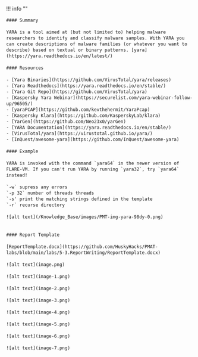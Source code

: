 !!! info ""

    #### Summary
    
    YARA is a tool aimed at (but not limited to) helping malware researchers to identify and classify malware samples. With YARA you can create descriptions of malware families (or whatever you want to describe) based on textual or binary patterns. [yara](https://yara.readthedocs.io/en/latest/)

    #### Resources

    - [Yara Binaries](https://github.com/VirusTotal/yara/releases)
    - [Yara Readthedocs](https://yara.readthedocs.io/en/stable/)
    - [Yara Git Repo](https://github.com/VirusTotal/yara)
    - [Kaspersky Yara Webinar](https://securelist.com/yara-webinar-follow-up/96505/)
    - [yaraPCAP](https://github.com/kevthehermit/YaraPcap)
    - [Kaspersky Klara](https://github.com/KasperskyLab/klara)
    - [YarGen](https://github.com/Neo23x0/yarGen)
    - [YARA Documentation](https://yara.readthedocs.io/en/stable/)
    - [VirusTotal/yara](https://virustotal.github.io/yara/)
    - [InQuest/awesome-yara](https://github.com/InQuest/awesome-yara)

    #### Example

    YARA is invoked with the command `yara64` in the newer version of FLARE-VM. If you can't run YARA by running `yara32`, try `yara64` instead!

    `-w` supress any errors
    `-p 32` number of threads threads
    `-s' print the matching strings defined in the template
    `-r` recurse directory

    ![alt text](/Knowledge_Base/images/PMT-img-yara-98dy-0.png)


    #### Report Template
    
    [ReportTemplate.docx](https://github.com/HuskyHacks/PMAT-labs/blob/main/labs/5-3.ReportWriting/ReportTemplate.docx)

    ![alt text](image.png)

    ![alt text](image-1.png)

    ![alt text](image-2.png)

    ![alt text](image-3.png)

    ![alt text](image-4.png)

    ![alt text](image-5.png)

    ![alt text](image-6.png)

    ![alt text](image-7.png)
